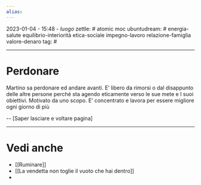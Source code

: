 ```yaml
---
alias: 
---
```

2023-01-04 - 15:48 - *luogo*
zettle: # atomic moc
ubuntudream: # energia-salute equilibrio-interiorità etica-sociale impegno-lavoro relazione-famiglia valore-denaro 
tag: #

---
# Perdonare
Martino sa perdonare ed andare avanti. E’ libero da rimorsi o dal disappunto delle altre persone perché sta agendo eticamente verso le sue mete e I suoi obiettivi. Motivato da uno scopo. E’ concentrato e lavora per essere migliore ogni giorno di più

--
[Saper lasciare e voltare pagina]

---
# Vedi anche
- [[Ruminare]]
- [[La vendetta non toglie il vuoto che hai dentro]]
- 
